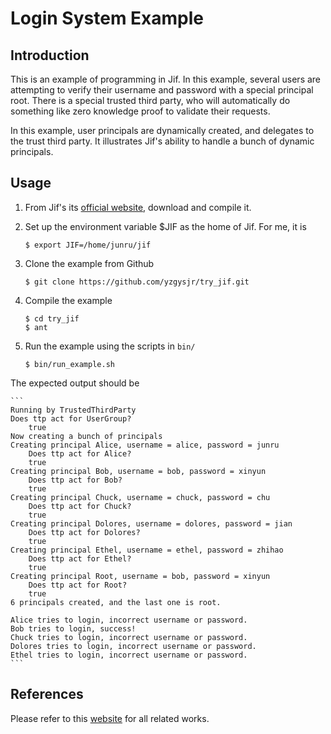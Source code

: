 # Login System Example

## Introduction

This is an example of programming in Jif.
In this example, several users are attempting to verify their username and password with a special principal root.
There is a special trusted third party, who will automatically do something like zero knowledge proof
to validate their requests.

In this example, user principals are dynamically created, and delegates to the trust third party.
It illustrates Jif's ability to handle a bunch of dynamic principals.

## Usage

 1. From Jif's its [official website](http://www.cs.cornell.edu/jif/), download and compile it.
 2. Set up the environment variable $JIF as the home of Jif. For me, it is

    ```{bash}
    $ export JIF=/home/junru/jif
    ```
 3. Clone the example from Github

    ```{bash}
    $ git clone https://github.com/yzgysjr/try_jif.git
    ```
 4. Compile the example

    ```{bash}
    $ cd try_jif
    $ ant
    ```
 5. Run the example using the scripts in `bin/`

    ```{bash}
    $ bin/run_example.sh
    ```
 The expected output should be
 
    ```
	Running by TrustedThirdParty
	Does ttp act for UserGroup?
		true
	Now creating a bunch of principals
	Creating principal Alice, username = alice, password = junru
		Does ttp act for Alice?
		true
	Creating principal Bob, username = bob, password = xinyun
		Does ttp act for Bob?
		true
	Creating principal Chuck, username = chuck, password = chu
		Does ttp act for Chuck?
		true
	Creating principal Dolores, username = dolores, password = jian
		Does ttp act for Dolores?
		true
	Creating principal Ethel, username = ethel, password = zhihao
		Does ttp act for Ethel?
		true
	Creating principal Root, username = bob, password = xinyun
		Does ttp act for Root?
		true
	6 principals created, and the last one is root.

	Alice tries to login, incorrect username or password.
	Bob tries to login, success!
	Chuck tries to login, incorrect username or password.
	Dolores tries to login, incorrect username or password.
	Ethel tries to login, incorrect username or password.
    ```
## References

   Please refer to this [website](http://www.cs.cornell.edu/jif/) for all related works.
